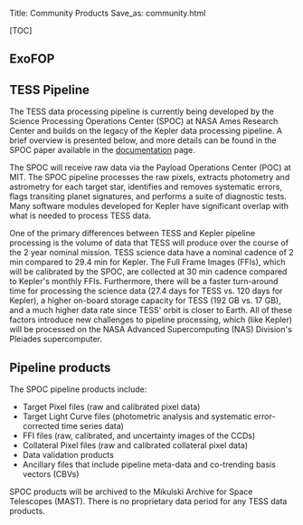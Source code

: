 Title: Community Products
Save_as: community.html

[TOC]

## ExoFOP





## TESS Pipeline 

The TESS data processing pipeline is currently being developed by the Science Processing Operations Center (SPOC) at NASA Ames Research Center and builds on the legacy of the Kepler data processing pipeline. A brief overview is presented below, and more details can be found in the SPOC paper available in the [documentation](documentation.html) page.

The SPOC will receive raw data via the Payload Operations Center (POC) at MIT. The SPOC pipeline processes the raw pixels, extracts photometry and astrometry for each target star, identifies and removes systematic errors, flags transiting planet signatures, and performs a suite of diagnostic tests. Many software modules developed for Kepler have significant overlap with what is needed to process TESS data. 

One of the primary differences between TESS and Kepler pipeline processing is the volume of data that TESS will produce over the course of the 2 year nominal mission. TESS science data have a nominal cadence of 2 min compared to 29.4 min for Kepler. The Full Frame Images (FFIs), which will be calibrated by the SPOC, are collected at 30 min cadence compared to Kepler's monthly FFIs. Furthermore, there will be a faster turn-around time for processing the science data (27.4 days for TESS vs. 120 days for Kepler), a higher on-board storage capacity for TESS (192 GB vs. 17 GB), and a much higher data rate since  TESS' orbit is closer to Earth. All of these factors introduce new challenges to pipeline processing, which (like Kepler) will be processed on the NASA Advanced Supercomputing (NAS) Division's Pleiades supercomputer.



## Pipeline products

The SPOC pipeline products include:

* Target Pixel files (raw and calibrated pixel data)
* Target Light Curve files (photometric analysis and systematic error-corrected time series data)
* FFI files (raw, calibrated, and uncertainty images of the CCDs)
* Collateral Pixel files (raw and calibrated collateral pixel data)
* Data validation products
* Ancillary files that include pipeline meta-data and co-trending basis vectors (CBVs)

SPOC products will be archived to the Mikulski Archive for Space Telescopes (MAST). There is no proprietary data period for any TESS data products.


